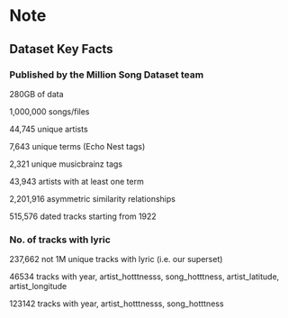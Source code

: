 # Note
## Dataset Key Facts
### Published by the Million Song Dataset team
280GB of data

1,000,000 songs/files

44,745 unique artists

7,643 unique terms (Echo Nest tags)

2,321 unique musicbrainz tags

43,943 artists with at least one term

2,201,916 asymmetric similarity relationships

515,576 dated tracks starting from 1922

### No. of tracks with lyric
237,662 not 1M unique tracks with lyric (i.e. our superset)

46534 tracks with year, artist_hotttnesss, song_hotttness, artist_latitude, artist_longitude

123142 tracks with year, artist_hotttnesss, song_hotttness
